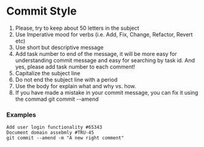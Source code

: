 
# Commit Style

1. Please, try to keep about 50 letters in the subject
2. Use Imperative mood for verbs (i.e. Add, Fix, Change, Refactor, Revert etc)
3. Use short but descriptive message
4. Add task number to end of the message, it will be more easy for understanding commit message and easy for searching by task id. And yes, please add task number to each comment!
5. Capitalize the subject line
6. Do not end the subject line with a period
7. Use the body for explain what and why vs. how.
8. If you have made a mistake in your commit message, you can fix it using the commad git commit --amend

### Examples
```
Add user login functionality #65343
Document domain assebmly #TRU-45
git commit --amend -m "A new right comment"
```
